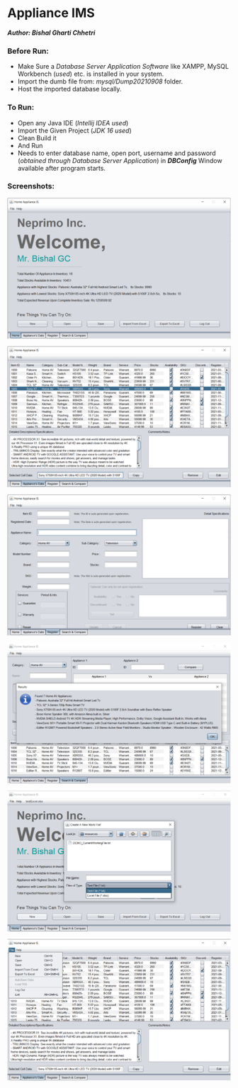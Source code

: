 # Appliance IMS
**_Author: Bishal Gharti Chhetri_**

### Before Run:
- Make Sure a *Database Server Application Software*  like XAMPP, MySQL Workbench (*used*) etc. is installed in your system.
- Import the dumb file from: *mysql/Dump20210908* folder.
- Host the imported database locally.

### To Run:
- Open any Java IDE (*Intellij IDEA used*)
- Import the Given Project (*JDK 16 used*)
- Clean Build it
- And Run
- Needs to enter database name, open port, username and password (*obtained through Database Server Application*) in ***DBConfig*** Window available after program starts.

### Screenshots:

![Appliance home](images/home.png?raw=true)

![Appliance Data](images/adata.png?raw=true)

![Appliance Register](images/register.png?raw=true)

![Appliance Search](images/search.png?raw=true)

![Appliance New](images/new.png?raw=true)

![Appliance Menu](images/menu.png?raw=true)
